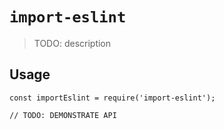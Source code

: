 # `import-eslint`

> TODO: description

## Usage

```
const importEslint = require('import-eslint');

// TODO: DEMONSTRATE API
```
